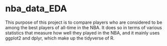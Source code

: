 # nba_data_EDA

This purpose of this project is to compare players who are considered to be among the best players of all-time in the NBA. It does so in terms of various statistics that measure how well they played in the NBA, and it mainly uses ggplot2 and dplyr, which make up the tidyverse of R. 
